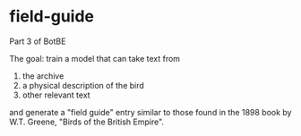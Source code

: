 # field-guide
Part 3 of BotBE

The goal: train a model that can take text from 
1. the archive
2. a physical description of the bird
3. other relevant text

and generate a "field guide" entry similar to those found in the 1898 book by W.T. Greene, "Birds of the British Empire".

